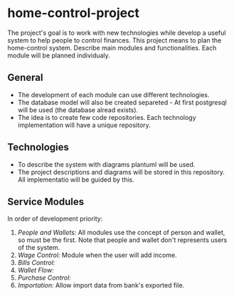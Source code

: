 # home-control-project
The project's goal is to work with new technologies while develop a useful system to help people to control finances.
This project means to plan the home-control system. Describe main modules and functionalities.
Each module will be planned individualy. 

## General
* The development of each module can use different technologies.
* The database model will also be created separeted - At first postgresql will be used (the database alread exists).
* The idea is to create few code repositories. Each technology implementation will have a unique repository. 

## Technologies
* To describe the system with diagrams plantuml will be used. 
* The project descriptions and diagrams will be stored in this repository. All implementatio will be guided by this. 

## Service Modules
In order of development priority:
1. *People and Wallets:* All modules use the concept of person and wallet, so must be the first. Note that people and wallet don't represents users of the system.
2. *Wage Control:* Module when the user will add income. 
3. *Bills Control:*  
4. *Wallet Flow:*  
5. *Purchase Control:* 
6. *Importation:* Allow import data from bank's exported file. 

